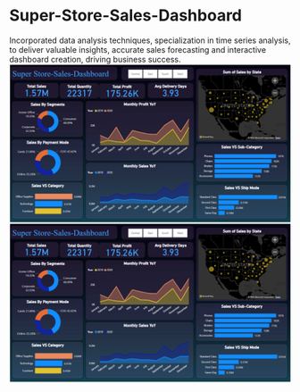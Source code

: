 # Super-Store-Sales-Dashboard
Incorporated data analysis techniques, specialization in time series analysis, to deliver valuable insights, accurate sales forecasting and interactive dashboard creation, driving business success.
<img align="right" alt="dashboard" src="https://github.com/Ashish-Verma555/Super-Store-Sales-Dashboard/blob/main/Screenshot%202023-07-23%20115026.png">
<img align="right" alt="dashboard2" src="https://github.com/Ashish-Verma555/Super-Store-Sales-Dashboard/blob/main/Screenshot%202023-07-23%20115026.png">
